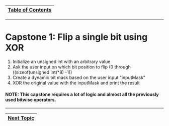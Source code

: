|[Table of Contents](/00-Table-of-Contents.md)|
|---|

---

# Capstone 1: Flip a single bit using XOR

1. Initialize an unsigned int with an arbitrary value
2. Ask the user input on which bit position to flip \(0 through \(\(sizeof\(unsigned int\)\*8) -1\))
3. Create a dynamic bit mask based on the user input "inputMask"
4. XOR the original value with the inputMask and print the result

#### NOTE: This capstone requires a lot of logic and almost all the previously used bitwise operators.

---

|[Next Topic](/07_Control_flow/README.md)|
|---|
